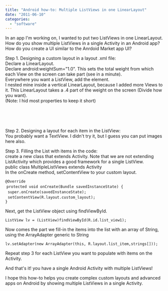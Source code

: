 ```yaml
---
title: "Android how-to: Multiple ListViews in one LinearLayout"
date: "2011-06-10"
categories: 
  - "software"
---
```


In an app I'm working on, I wanted to put two ListViews in one LinearLayout.  
How do you show multiple ListViews in a single Activity in an Android app?  
How do you create a UI similar to the Anrdoid Market app UI?  
  
Step 1. Designing a custom layout in a layout .xml file:  
Declare a LinearLayout.  
Declare android:weightSum="1.0". This sets the total weight from which each View on the screen can take part (see in a minute).  
Everywhere you want a ListView, add the element.  
I nested mine inside a vertical LinearLayout, because I added more Views to it. This LinearLayout takes a .4 part of the weight on the screen (Divide how you want).  
(Note: I hid most properties to keep it short)  
  
  
  
  
   
   
   
  
  
  
Step 2. Designing a layout for each item in the ListView:  
You probably want a TextView. I didn't try it, but I guess you can put images here also.  
  
  
Step 3. Filling the List with items in the code:  
create a new class that extends Activity. Note that we are not extending ListActivity which provides a good framework for a single ListView.  
public class MultipleListViews extends Activity  
In the onCreate method, setContentView to your custom layout.  
  
`@Override`  
 `protected void onCreate(Bundle savedInstanceState) {`  
  `super.onCreate(savedInstanceState);`  
  `setContentView(R.layout.custom_layout);`  
`}`  
  
Next, get the ListView object using findViewById.  
  
`ListView lv = (ListView)findViewById(R.id.list_view1);`  
  
Now comes the part we fill-in the items into the list with an array of String, using the ArrayAdapter generic to String  
  
`lv.setAdapter(new ArrayAdapter(this, R.layout.list_item,strings[]));`  
  
  
Repeat step 3 for each ListView you want to populate with items on the Activity.  
  
And that's it! you have a single Android Activity with multiple ListViews!  
  
I hope this how-to helps you create complex custom layouts and advanced apps on Android by showing multiple ListViews in a single Activity.
